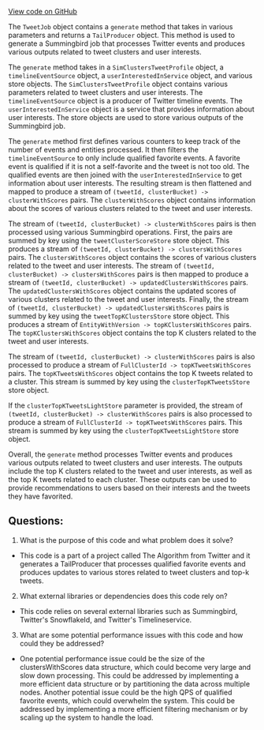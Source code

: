 [View code on GitHub](https://github.com/misbahsy/the-algorithm/src/scala/com/twitter/simclusters_v2/summingbird/storm/TweetJob.scala)

The `TweetJob` object contains a `generate` method that takes in various parameters and returns a `TailProducer` object. This method is used to generate a Summingbird job that processes Twitter events and produces various outputs related to tweet clusters and user interests.

The `generate` method takes in a `SimClustersTweetProfile` object, a `timelineEventSource` object, a `userInterestedInService` object, and various store objects. The `SimClustersTweetProfile` object contains various parameters related to tweet clusters and user interests. The `timelineEventSource` object is a producer of Twitter timeline events. The `userInterestedInService` object is a service that provides information about user interests. The store objects are used to store various outputs of the Summingbird job.

The `generate` method first defines various counters to keep track of the number of events and entities processed. It then filters the `timelineEventSource` to only include qualified favorite events. A favorite event is qualified if it is not a self-favorite and the tweet is not too old. The qualified events are then joined with the `userInterestedInService` to get information about user interests. The resulting stream is then flattened and mapped to produce a stream of `(tweetId, clusterBucket) -> clusterWithScores` pairs. The `clusterWithScores` object contains information about the scores of various clusters related to the tweet and user interests.

The stream of `(tweetId, clusterBucket) -> clusterWithScores` pairs is then processed using various Summingbird operations. First, the pairs are summed by key using the `tweetClusterScoreStore` store object. This produces a stream of `(tweetId, clusterBucket) -> clustersWithScores` pairs. The `clustersWithScores` object contains the scores of various clusters related to the tweet and user interests. The stream of `(tweetId, clusterBucket) -> clustersWithScores` pairs is then mapped to produce a stream of `(tweetId, clusterBucket) -> updatedClustersWithScores` pairs. The `updatedClustersWithScores` object contains the updated scores of various clusters related to the tweet and user interests. Finally, the stream of `(tweetId, clusterBucket) -> updatedClustersWithScores` pairs is summed by key using the `tweetTopKClustersStore` store object. This produces a stream of `EntityWithVersion -> topKClustersWithScores` pairs. The `topKClustersWithScores` object contains the top K clusters related to the tweet and user interests.

The stream of `(tweetId, clusterBucket) -> clusterWithScores` pairs is also processed to produce a stream of `FullClusterId -> topKTweetsWithScores` pairs. The `topKTweetsWithScores` object contains the top K tweets related to a cluster. This stream is summed by key using the `clusterTopKTweetsStore` store object.

If the `clusterTopKTweetsLightStore` parameter is provided, the stream of `(tweetId, clusterBucket) -> clusterWithScores` pairs is also processed to produce a stream of `FullClusterId -> topKTweetsWithScores` pairs. This stream is summed by key using the `clusterTopKTweetsLightStore` store object.

Overall, the `generate` method processes Twitter events and produces various outputs related to tweet clusters and user interests. The outputs include the top K clusters related to the tweet and user interests, as well as the top K tweets related to each cluster. These outputs can be used to provide recommendations to users based on their interests and the tweets they have favorited.
## Questions: 
 1. What is the purpose of this code and what problem does it solve?
- This code is a part of a project called The Algorithm from Twitter and it generates a TailProducer that processes qualified favorite events and produces updates to various stores related to tweet clusters and top-k tweets.

2. What external libraries or dependencies does this code rely on?
- This code relies on several external libraries such as Summingbird, Twitter's SnowflakeId, and Twitter's Timelineservice.

3. What are some potential performance issues with this code and how could they be addressed?
- One potential performance issue could be the size of the clustersWithScores data structure, which could become very large and slow down processing. This could be addressed by implementing a more efficient data structure or by partitioning the data across multiple nodes. Another potential issue could be the high QPS of qualified favorite events, which could overwhelm the system. This could be addressed by implementing a more efficient filtering mechanism or by scaling up the system to handle the load.